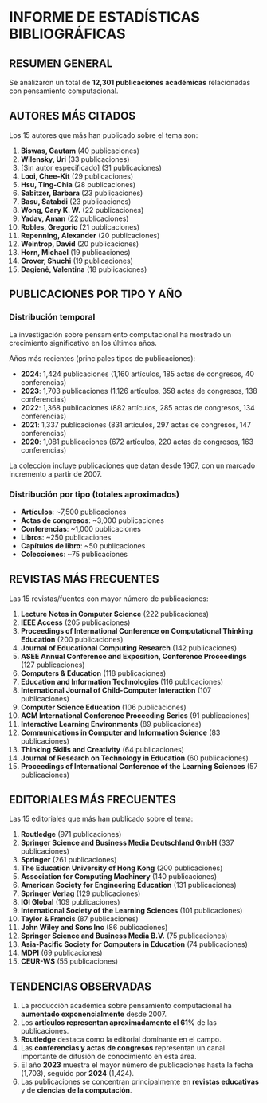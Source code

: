 # INFORME DE ESTADÍSTICAS BIBLIOGRÁFICAS

## RESUMEN GENERAL

Se analizaron un total de **12,301 publicaciones académicas** relacionadas con pensamiento computacional.

## AUTORES MÁS CITADOS

Los 15 autores que más han publicado sobre el tema son:

1. **Biswas, Gautam** (40 publicaciones)
2. **Wilensky, Uri** (33 publicaciones)
3. [Sin autor especificado] (31 publicaciones)
4. **Looi, Chee-Kit** (29 publicaciones)
5. **Hsu, Ting-Chia** (28 publicaciones)
6. **Sabitzer, Barbara** (23 publicaciones)
7. **Basu, Satabdi** (23 publicaciones)
8. **Wong, Gary K. W.** (22 publicaciones)
9. **Yadav, Aman** (22 publicaciones)
10. **Robles, Gregorio** (21 publicaciones)
11. **Repenning, Alexander** (20 publicaciones)
12. **Weintrop, David** (20 publicaciones)
13. **Horn, Michael** (19 publicaciones)
14. **Grover, Shuchi** (19 publicaciones)
15. **Dagienė, Valentina** (18 publicaciones)

## PUBLICACIONES POR TIPO Y AÑO

### Distribución temporal

La investigación sobre pensamiento computacional ha mostrado un crecimiento significativo en los últimos años.

Años más recientes (principales tipos de publicaciones):
- **2024**: 1,424 publicaciones (1,160 artículos, 185 actas de congresos, 40 conferencias)
- **2023**: 1,703 publicaciones (1,126 artículos, 358 actas de congresos, 138 conferencias)
- **2022**: 1,368 publicaciones (882 artículos, 285 actas de congresos, 134 conferencias)
- **2021**: 1,337 publicaciones (831 artículos, 297 actas de congresos, 147 conferencias)
- **2020**: 1,081 publicaciones (672 artículos, 220 actas de congresos, 163 conferencias)

La colección incluye publicaciones que datan desde 1967, con un marcado incremento a partir de 2007.

### Distribución por tipo (totales aproximados)
- **Artículos**: ~7,500 publicaciones
- **Actas de congresos**: ~3,000 publicaciones
- **Conferencias**: ~1,000 publicaciones
- **Libros**: ~250 publicaciones
- **Capítulos de libro**: ~50 publicaciones
- **Colecciones**: ~75 publicaciones

## REVISTAS MÁS FRECUENTES

Las 15 revistas/fuentes con mayor número de publicaciones:

1. **Lecture Notes in Computer Science** (222 publicaciones)
2. **IEEE Access** (205 publicaciones)
3. **Proceedings of International Conference on Computational Thinking Education** (200 publicaciones)
4. **Journal of Educational Computing Research** (142 publicaciones)
5. **ASEE Annual Conference and Exposition, Conference Proceedings** (127 publicaciones)
6. **Computers & Education** (118 publicaciones)
7. **Education and Information Technologies** (116 publicaciones)
8. **International Journal of Child-Computer Interaction** (107 publicaciones)
9. **Computer Science Education** (106 publicaciones)
10. **ACM International Conference Proceeding Series** (91 publicaciones)
11. **Interactive Learning Environments** (89 publicaciones)
12. **Communications in Computer and Information Science** (83 publicaciones)
13. **Thinking Skills and Creativity** (64 publicaciones)
14. **Journal of Research on Technology in Education** (60 publicaciones)
15. **Proceedings of International Conference of the Learning Sciences** (57 publicaciones)

## EDITORIALES MÁS FRECUENTES

Las 15 editoriales que más han publicado sobre el tema:

1. **Routledge** (971 publicaciones)
2. **Springer Science and Business Media Deutschland GmbH** (337 publicaciones)
3. **Springer** (261 publicaciones)
4. **The Education University of Hong Kong** (200 publicaciones)
5. **Association for Computing Machinery** (140 publicaciones)
6. **American Society for Engineering Education** (131 publicaciones)
7. **Springer Verlag** (129 publicaciones)
8. **IGI Global** (109 publicaciones)
9. **International Society of the Learning Sciences** (101 publicaciones)
10. **Taylor & Francis** (87 publicaciones)
11. **John Wiley and Sons Inc** (86 publicaciones)
12. **Springer Science and Business Media B.V.** (75 publicaciones)
13. **Asia-Pacific Society for Computers in Education** (74 publicaciones)
14. **MDPI** (69 publicaciones)
15. **CEUR-WS** (55 publicaciones)

## TENDENCIAS OBSERVADAS

1. La producción académica sobre pensamiento computacional ha **aumentado exponencialmente** desde 2007.
2. Los **artículos representan aproximadamente el 61%** de las publicaciones.
3. **Routledge** destaca como la editorial dominante en el campo.
4. Las **conferencias y actas de congresos** representan un canal importante de difusión de conocimiento en esta área.
5. El año **2023** muestra el mayor número de publicaciones hasta la fecha (1,703), seguido por **2024** (1,424).
6. Las publicaciones se concentran principalmente en **revistas educativas** y de **ciencias de la computación**.